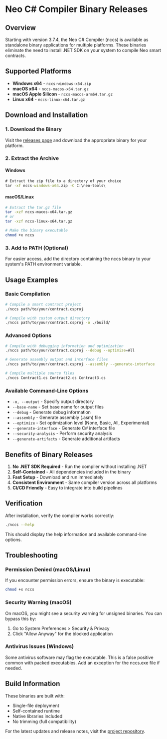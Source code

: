 # Neo C# Compiler Binary Releases

## Overview
Starting with version 3.7.4, the Neo C# Compiler (nccs) is available as standalone binary applications for multiple platforms. These binaries eliminate the need to install .NET SDK on your system to compile Neo smart contracts.

## Supported Platforms
- **Windows x64** - `nccs-windows-x64.zip`
- **macOS x64** - `nccs-macos-x64.tar.gz`
- **macOS Apple Silicon** - `nccs-macos-arm64.tar.gz`
- **Linux x64** - `nccs-linux-x64.tar.gz`

## Download and Installation

### 1. Download the Binary
Visit the [releases page](https://github.com/neo-project/neo-devpack-dotnet/releases) and download the appropriate binary for your platform.

### 2. Extract the Archive

#### Windows
```cmd
# Extract the zip file to a directory of your choice
tar -xf nccs-windows-x64.zip -C C:\neo-tools\
```

#### macOS/Linux
```bash
# Extract the tar.gz file
tar -xzf nccs-macos-x64.tar.gz
# or
tar -xzf nccs-linux-x64.tar.gz

# Make the binary executable
chmod +x nccs
```

### 3. Add to PATH (Optional)
For easier access, add the directory containing the nccs binary to your system's PATH environment variable.

## Usage Examples

### Basic Compilation
```bash
# Compile a smart contract project
./nccs path/to/your/contract.csproj

# Compile with custom output directory
./nccs path/to/your/contract.csproj -o ./build/
```

### Advanced Options
```bash
# Compile with debugging information and optimization
./nccs path/to/your/contract.csproj --debug --optimize=All

# Generate assembly output and interface files
./nccs path/to/your/contract.csproj --assembly --generate-interface

# Compile multiple source files
./nccs Contract1.cs Contract2.cs Contract3.cs
```

### Available Command-Line Options
- `-o, --output` - Specify output directory
- `--base-name` - Set base name for output files
- `--debug` - Generate debug information
- `--assembly` - Generate assembly (.asm) file
- `--optimize` - Set optimization level (None, Basic, All, Experimental)
- `--generate-interface` - Generate C# interface file
- `--security-analysis` - Perform security analysis
- `--generate-artifacts` - Generate additional artifacts

## Benefits of Binary Releases
1. **No .NET SDK Required** - Run the compiler without installing .NET
2. **Self-Contained** - All dependencies included in the binary
3. **Fast Setup** - Download and run immediately
4. **Consistent Environment** - Same compiler version across all platforms
5. **CI/CD Friendly** - Easy to integrate into build pipelines

## Verification
After installation, verify the compiler works correctly:

```bash
./nccs --help
```

This should display the help information and available command-line options.

## Troubleshooting

### Permission Denied (macOS/Linux)
If you encounter permission errors, ensure the binary is executable:
```bash
chmod +x nccs
```

### Security Warning (macOS)
On macOS, you might see a security warning for unsigned binaries. You can bypass this by:
1. Go to System Preferences > Security & Privacy
2. Click "Allow Anyway" for the blocked application

### Antivirus Issues (Windows)
Some antivirus software may flag the executable. This is a false positive common with packed executables. Add an exception for the nccs.exe file if needed.

## Build Information
These binaries are built with:
- Single-file deployment
- Self-contained runtime
- Native libraries included
- No trimming (full compatibility)

For the latest updates and release notes, visit the [project repository](https://github.com/neo-project/neo-devpack-dotnet). 